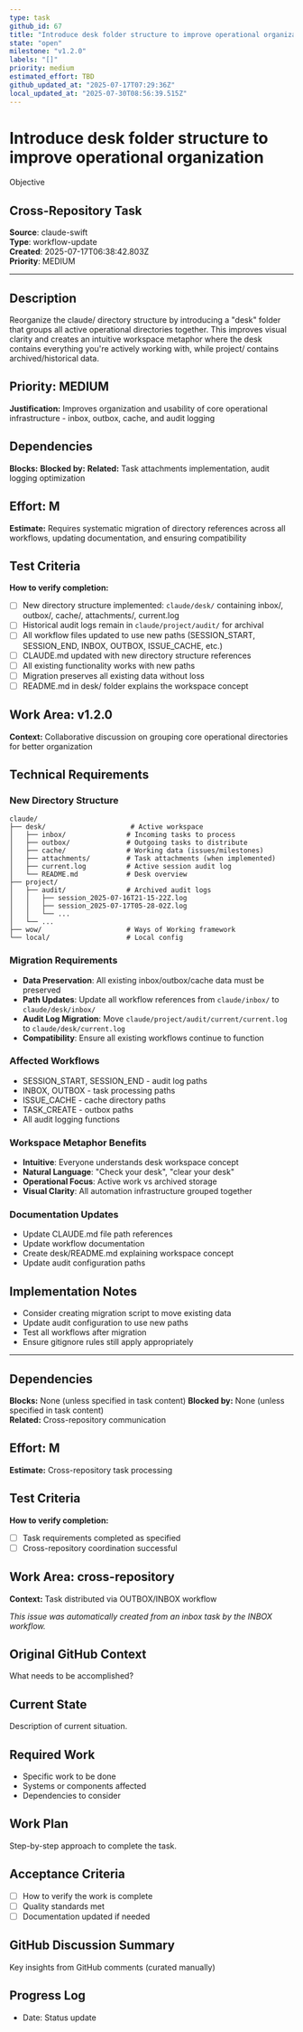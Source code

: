 ```yaml
---
type: task
github_id: 67
title: "Introduce desk folder structure to improve operational organization"
state: "open"
milestone: "v1.2.0"
labels: "[]"
priority: medium
estimated_effort: TBD
github_updated_at: "2025-07-17T07:29:36Z"
local_updated_at: "2025-07-30T08:56:39.515Z"
---
```


# Introduce desk folder structure to improve operational organization

Objective
## Cross-Repository Task

**Source**: claude-swift  
**Type**: workflow-update  
**Created**: 2025-07-17T06:38:42.803Z  
**Priority**: MEDIUM

---

## Description
Reorganize the claude/ directory structure by introducing a "desk" folder that groups all active operational directories together. This improves visual clarity and creates an intuitive workspace metaphor where the desk contains everything you're actively working with, while project/ contains archived/historical data.

## Priority: MEDIUM
**Justification:** Improves organization and usability of core operational infrastructure - inbox, outbox, cache, and audit logging

## Dependencies
**Blocks:** 
**Blocked by:** 
**Related:** Task attachments implementation, audit logging optimization

## Effort: M
**Estimate:** Requires systematic migration of directory references across all workflows, updating documentation, and ensuring compatibility

## Test Criteria
**How to verify completion:**
- [ ] New directory structure implemented: `claude/desk/` containing inbox/, outbox/, cache/, attachments/, current.log
- [ ] Historical audit logs remain in `claude/project/audit/` for archival
- [ ] All workflow files updated to use new paths (SESSION_START, SESSION_END, INBOX, OUTBOX, ISSUE_CACHE, etc.)
- [ ] CLAUDE.md updated with new directory structure references
- [ ] All existing functionality works with new paths
- [ ] Migration preserves all existing data without loss
- [ ] README.md in desk/ folder explains the workspace concept

## Work Area: v1.2.0
**Context:** Collaborative discussion on grouping core operational directories for better organization

## Technical Requirements

### New Directory Structure
```
claude/
├── desk/                     # Active workspace
│   ├── inbox/               # Incoming tasks to process
│   ├── outbox/              # Outgoing tasks to distribute
│   ├── cache/               # Working data (issues/milestones)
│   ├── attachments/         # Task attachments (when implemented)
│   ├── current.log          # Active session audit log
│   └── README.md            # Desk overview
├── project/
│   ├── audit/               # Archived audit logs
│   │   ├── session_2025-07-16T21-15-22Z.log
│   │   ├── session_2025-07-17T05-28-02Z.log
│   │   └── ...
│   └── ...
├── wow/                     # Ways of Working framework
└── local/                   # Local config
```

### Migration Requirements
- **Data Preservation**: All existing inbox/outbox/cache data must be preserved
- **Path Updates**: Update all workflow references from `claude/inbox/` to `claude/desk/inbox/`
- **Audit Log Migration**: Move `claude/project/audit/current/current.log` to `claude/desk/current.log`
- **Compatibility**: Ensure all existing workflows continue to function

### Affected Workflows
- SESSION_START, SESSION_END - audit log paths
- INBOX, OUTBOX - task processing paths
- ISSUE_CACHE - cache directory paths
- TASK_CREATE - outbox paths
- All audit logging functions

### Workspace Metaphor Benefits
- **Intuitive**: Everyone understands desk workspace concept
- **Natural Language**: "Check your desk", "clear your desk"
- **Operational Focus**: Active work vs archived storage
- **Visual Clarity**: All automation infrastructure grouped together

### Documentation Updates
- Update CLAUDE.md file path references
- Update workflow documentation
- Create desk/README.md explaining workspace concept
- Update audit configuration paths

## Implementation Notes
- Consider creating migration script to move existing data
- Update audit configuration to use new paths
- Test all workflows after migration
- Ensure gitignore rules still apply appropriately

---

## Dependencies
**Blocks:** None (unless specified in task content)
**Blocked by:** None (unless specified in task content)  
**Related:** Cross-repository communication

## Effort: M
**Estimate:** Cross-repository task processing

## Test Criteria
**How to verify completion:**
- [ ] Task requirements completed as specified
- [ ] Cross-repository coordination successful

## Work Area: cross-repository
**Context:** Task distributed via OUTBOX/INBOX workflow

*This issue was automatically created from an inbox task by the INBOX workflow.*

## Original GitHub Context
What needs to be accomplished?

## Current State
Description of current situation.

## Required Work
- Specific work to be done
- Systems or components affected
- Dependencies to consider

## Work Plan
Step-by-step approach to complete the task.

## Acceptance Criteria
- [ ] How to verify the work is complete
- [ ] Quality standards met
- [ ] Documentation updated if needed

## GitHub Discussion Summary
Key insights from GitHub comments (curated manually)

## Progress Log
- Date: Status update